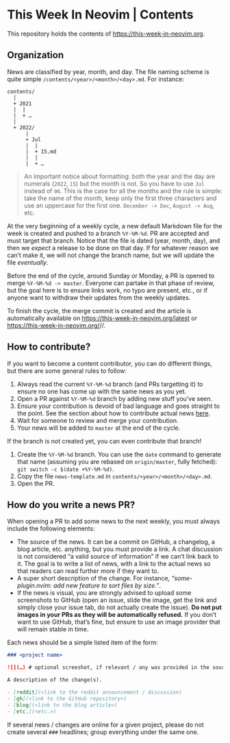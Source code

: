 # This Week In Neovim | Contents

This repository holds the contents of https://this-week-in-neovim.org.

## Organization

News are classified by year, month, and day. The file naming scheme is quite simple `/contents/<year>/<month>/<day>.md`.
For instance:

```
contents/
  |
  + 2021
  |  |
  |  + …
  |
  + 2022/
      |
      + Jul
      |  |
      |  + 15.md
      |  |
      |  + …
```

> An important notice about formatting: both the year and the day are numerals (`2022`, `15`) but the month is not. So
> you have to use `Jul` instead of `06`. This is the case for all the months and the rule is simple: take the name of
> the month, keep only the first three characters and use an uppercase for the first one. `December -> Dec`,
> `August -> Aug`, etc.

At the very beginning of a weekly cycle, a new default Markdown file for the week is created and pushed to a branch `%Y-%M-%d`. PR
are accepted and must target that branch. Notice that the file is dated (year, month, day), and then we _expect_ a
release to be done on that day. If for whatever reason we can’t make it, we will not change the branch name, but we will
update the file _eventually_.

Before the end of the cycle, around Sunday or Monday, a PR is opened to merge `%Y-%M-%d -> master`. Everyone can
partake in that phase of review, but the goal here is to ensure links work, no typo are present, etc., or if anyone want
to withdraw their updates from the weekly updates.

To finish the cycle, the merge commit is created and the article is automatically available on
https://this-week-in-neovim.org/latest or https://this-week-in-neovim.org/<year>/<month>/<day>.

## How to contribute?

If you want to become a content contributor, you can do different things, but there are some general rules to follow:

1. Always read the current `%Y-%M-%d` branch (and PRs targetting it) to ensure no one has come up with the same
   news as you yet.
2. Open a PR against `%Y-%M-%d` branch by adding new stuff you’ve seen.
3. Ensure your contribution is devoid of bad language and goes straight to the point. See the section about how to
   contribute actual news [here](#how-do-you-write-a-news-pr).
4. Wait for someone to review and merge your contribution.
5. Your news will be added to `master` at the end of the cycle.

If the branch is not created yet, you can even contribute that branch!

1. Create the `%Y-%M-%d` branch. You can use the `date` command to generate that name (assuming you are rebased on
   `origin/master`, fully fetched): `git switch -c $(date +%Y-%M-%d)`.
2. Copy the file `news-template.md` in `contents/<year>/<month>/<day>.md`.
3. Open the PR.

## How do you write a news PR?

When opening a PR to add some news to the next weekly, you must always include the following elements:

- The source of the news. It can be a commit on GitHub, a changelog, a blog article, etc. anything, but you must provide
  a link. A chat discussion is not considered “a valid source of information” if we can’t link back to it. The goal is
  to write a list of news, with a link to the actual news so that readers can read further more if they want to.
- A super short description of the change. For instance, _“some-plugin.nvim: add new feature to sort files by size.”_.
- If the news is visual, you are strongly advised to upload some screenshots to GitHub (open an issue, slide the image,
  get the link and simply close your issue tab, do not actually create the issue). **Do not put images in your PRs as
  they will be automatically refused.** If you don’t want to use GitHub, that’s fine, but ensure to use an image
  provider that will remain stable in time.

Each news should be a simple listed item of the form:

```markdown
### <project name>

![](…) # optional screeshot, if relevant / any was provided in the source

A description of the change(s).

- [reddit](<link to the reddit announcement / discussion)
- [gh](<link to the GitHub repository>)
- [blog](<link to the blog article>)
- [etc.](<etc.>)
```

If several news / changes are online for a given project, please do not create several `###` headlines; group everything under the same one.
